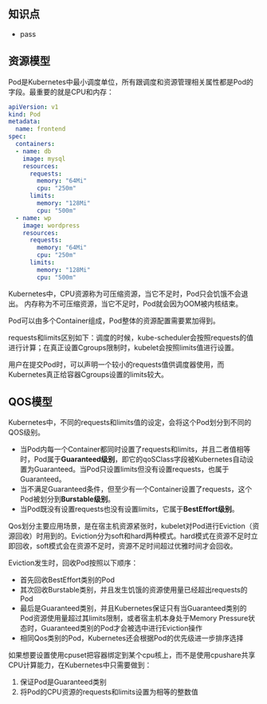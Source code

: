 ## **知识点**
- pass

## **资源模型**

Pod是Kubernetes中最小调度单位，所有跟调度和资源管理相关属性都是Pod的字段。最重要的就是CPU和内存：

```yaml
apiVersion: v1
kind: Pod
metadata:
  name: frontend
spec:
  containers:
  - name: db
    image: mysql
    resources:
      requests:
        memory: "64Mi"
        cpu: "250m"
      limits:
        memory: "128Mi"
        cpu: "500m"
  - name: wp
    image: wordpress
    resources:
      requests:
        memory: "64Mi"
        cpu: "250m"
      limits:
        memory: "128Mi"
        cpu: "500m"
```

Kubernetes中，CPU资源称为可压缩资源，当它不足时，Pod只会饥饿不会退出。
内存称为不可压缩资源，当它不足时，Pod就会因为OOM被内核结束。

Pod可以由多个Container组成，Pod整体的资源配置需要累加得到。

requests和limits区别如下：调度的时候，kube-scheduler会按照requests的值进行计算；在真正设置Cgroups限制时，kubelet会按照limits值进行设置。

用户在提交Pod时，可以声明一个较小的requests值供调度器使用，而Kubernetes真正给容器Cgroups设置的limits较大。

## **QOS模型**

Kubernetes中，不同的requests和limits值的设定，会将这个Pod划分到不同的QOS级别。

- 当Pod内每一个Container都同时设置了requests和limits，并且二者值相等时，Pod属于**Guaranteed级别**，即它的qoSClass字段被Kubernetes自动设置为Guaranteed。当Pod只设置limits但没有设置requests，也属于Guaranteed。
- 当不满足Guaranteed条件，但至少有一个Container设置了requests，这个Pod被划分到**Burstable级别**。
- 当Pod既没有设置requests也没有设置limits，它属于**BestEffort级别**。

Qos划分主要应用场景，是在宿主机资源紧张时，kubelet对Pod进行Eviction（资源回收）时用到的。Eviction分为soft和hard两种模式。hard模式在资源不足时立即回收，soft模式会在资源不足时，资源不足时间超过优雅时间才会回收。

Eviction发生时，回收Pod按照以下顺序：
- 首先回收BestEffort类别的Pod
- 其次回收Burstable类别，并且发生饥饿的资源使用量已经超出requests的Pod
- 最后是Guaranteed类别，并且Kubernetes保证只有当Guaranteed类别的Pod资源使用量超过其limits限制，或者宿主机本身处于Memory Pressure状态时，Guaranteed类别的Pod才会被选中进行Eviction操作
- 相同Qos类别的Pod，Kubernetes还会根据Pod的优先级进一步排序选择

如果想要设置使用cpuset把容器绑定到某个cpu核上，而不是使用cpushare共享CPU计算能力，在Kubernetes中只需要做到：
1. 保证Pod是Guaranteed类别
2. 将Pod的CPU资源的requests和limits设置为相等的整数值

